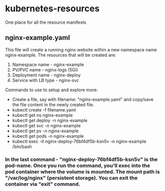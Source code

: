 # kubernetes-resources
 One place for all the resource manifests


## nginx-example.yaml

This file will create a running nginx website within a new namespace name nginx-example. The resources that will be created are:

1) Namespace name - nginx-example
2) PV/PVC name - nginx-logs (5Gi)
3) Deployment name - nginx-deploy
4) Service with LB type - nginx-svc

Commands to use to setup and explore more:

 - Create a file, say with filename: "nginx-example.yaml" and copy/save the file content in the newly created file.
 - kubectl create -f filename.yaml 
 - kubectl get ns nginx-example
 - kubectl get deploy -n nginx-example
 - kubectl get svc -n nginx-example
 - kubectl get pv -n nginx-example
 - kubectl get pods -n nginx-example
 - kubectl exec -it nginx-deploy-76bf4df5b-ksn5v -n nginx-example /bin/bash 

### In the last command - "nginx-deploy-76bf4df5b-ksn5v" is the pod-name. Once you run the command, you'll exec into the pod container where the volume is mounted. The mount path is "/var/log/nginx" (persistent storage). You can exit the container via "exit" command.
  

